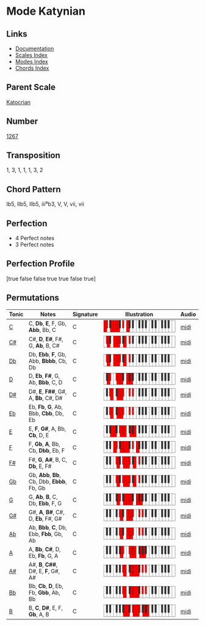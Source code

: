 # Mode Katynian

## Links

- [Documentation](README.md)
- [Scales Index](Scales.md)
- [Modes Index](Modes.md)
- [Chords Index](Chords.md)

## Parent Scale

[Katocrian](ScaleKatocrian.md)

## Number

[1267](https://ianring.com/musictheory/scales/1267)

## Transposition

1, 3, 1, 1, 1, 3, 2

## Chord Pattern

Ib5, IIb5, IIb5, iii⁰b3, V, V, vii, vii

## Perfection

- 4 Perfect notes
- 3 Perfect notes

## Perfection Profile

[true false false true true false true]

## Permutations

| Tonic | Notes | Signature | Illustration | Audio |
|-------|-------|-----------|--------------|-------|
| [C](ModeCNaturalKatynian.md) | C, **Db**, **E**, F, Gb, **Abb**, Bb, C | C | ![CNaturalKatynian](ModeCNaturalKatynian.png) | [midi](https://github.com/edipermadi/music/blob/main/docs/ModeCNaturalKatynian.mid?raw=true) |
| [C#](ModeCSharpKatynian.md) | C#, **D**, **E#**, F#, G, **Ab**, B, C# | C | ![CSharpKatynian](ModeCSharpKatynian.png) | [midi](https://github.com/edipermadi/music/blob/main/docs/ModeCSharpKatynian.mid?raw=true) |
| [Db](ModeDFlatKatynian.md) | Db, **Ebb**, **F**, Gb, Abb, **Bbbb**, Cb, Db | C | ![DFlatKatynian](ModeDFlatKatynian.png) | [midi](https://github.com/edipermadi/music/blob/main/docs/ModeDFlatKatynian.mid?raw=true) |
| [D](ModeDNaturalKatynian.md) | D, **Eb**, **F#**, G, Ab, **Bbb**, C, D | C | ![DNaturalKatynian](ModeDNaturalKatynian.png) | [midi](https://github.com/edipermadi/music/blob/main/docs/ModeDNaturalKatynian.mid?raw=true) |
| [D#](ModeDSharpKatynian.md) | D#, **E**, **F##**, G#, A, **Bb**, C#, D# | C | ![DSharpKatynian](ModeDSharpKatynian.png) | [midi](https://github.com/edipermadi/music/blob/main/docs/ModeDSharpKatynian.mid?raw=true) |
| [Eb](ModeEFlatKatynian.md) | Eb, **Fb**, **G**, Ab, Bbb, **Cbb**, Db, Eb | C | ![EFlatKatynian](ModeEFlatKatynian.png) | [midi](https://github.com/edipermadi/music/blob/main/docs/ModeEFlatKatynian.mid?raw=true) |
| [E](ModeENaturalKatynian.md) | E, **F**, **G#**, A, Bb, **Cb**, D, E | C | ![ENaturalKatynian](ModeENaturalKatynian.png) | [midi](https://github.com/edipermadi/music/blob/main/docs/ModeENaturalKatynian.mid?raw=true) |
| [F](ModeFNaturalKatynian.md) | F, **Gb**, **A**, Bb, Cb, **Dbb**, Eb, F | C | ![FNaturalKatynian](ModeFNaturalKatynian.png) | [midi](https://github.com/edipermadi/music/blob/main/docs/ModeFNaturalKatynian.mid?raw=true) |
| [F#](ModeFSharpKatynian.md) | F#, **G**, **A#**, B, C, **Db**, E, F# | C | ![FSharpKatynian](ModeFSharpKatynian.png) | [midi](https://github.com/edipermadi/music/blob/main/docs/ModeFSharpKatynian.mid?raw=true) |
| [Gb](ModeGFlatKatynian.md) | Gb, **Abb**, **Bb**, Cb, Dbb, **Ebbb**, Fb, Gb | C | ![GFlatKatynian](ModeGFlatKatynian.png) | [midi](https://github.com/edipermadi/music/blob/main/docs/ModeGFlatKatynian.mid?raw=true) |
| [G](ModeGNaturalKatynian.md) | G, **Ab**, **B**, C, Db, **Ebb**, F, G | C | ![GNaturalKatynian](ModeGNaturalKatynian.png) | [midi](https://github.com/edipermadi/music/blob/main/docs/ModeGNaturalKatynian.mid?raw=true) |
| [G#](ModeGSharpKatynian.md) | G#, **A**, **B#**, C#, D, **Eb**, F#, G# | C | ![GSharpKatynian](ModeGSharpKatynian.png) | [midi](https://github.com/edipermadi/music/blob/main/docs/ModeGSharpKatynian.mid?raw=true) |
| [Ab](ModeAFlatKatynian.md) | Ab, **Bbb**, **C**, Db, Ebb, **Fbb**, Gb, Ab | C | ![AFlatKatynian](ModeAFlatKatynian.png) | [midi](https://github.com/edipermadi/music/blob/main/docs/ModeAFlatKatynian.mid?raw=true) |
| [A](ModeANaturalKatynian.md) | A, **Bb**, **C#**, D, Eb, **Fb**, G, A | C | ![ANaturalKatynian](ModeANaturalKatynian.png) | [midi](https://github.com/edipermadi/music/blob/main/docs/ModeANaturalKatynian.mid?raw=true) |
| [A#](ModeASharpKatynian.md) | A#, **B**, **C##**, D#, E, **F**, G#, A# | C | ![ASharpKatynian](ModeASharpKatynian.png) | [midi](https://github.com/edipermadi/music/blob/main/docs/ModeASharpKatynian.mid?raw=true) |
| [Bb](ModeBFlatKatynian.md) | Bb, **Cb**, **D**, Eb, Fb, **Gbb**, Ab, Bb | C | ![BFlatKatynian](ModeBFlatKatynian.png) | [midi](https://github.com/edipermadi/music/blob/main/docs/ModeBFlatKatynian.mid?raw=true) |
| [B](ModeBNaturalKatynian.md) | B, **C**, **D#**, E, F, **Gb**, A, B | C | ![BNaturalKatynian](ModeBNaturalKatynian.png) | [midi](https://github.com/edipermadi/music/blob/main/docs/ModeBNaturalKatynian.mid?raw=true) |
